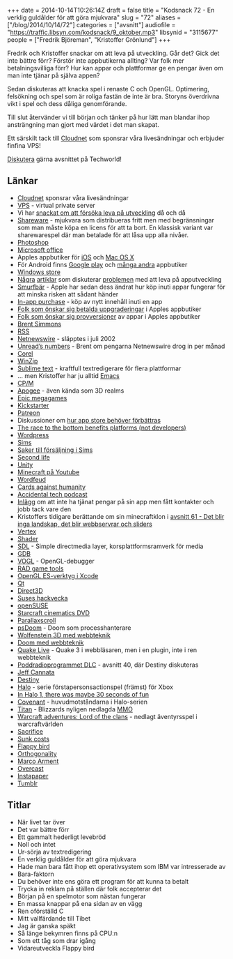 +++
date = 2014-10-14T10:26:14Z
draft = false
title = "Kodsnack 72 - En verklig guldålder för att göra mjukvara"
slug = "72"
aliases = ["/blog/2014/10/14/72"]
categories = ["avsnitt"]
audiofile = "https://traffic.libsyn.com/kodsnack/9_oktober.mp3"
libsynid = "3115677"
people = ["Fredrik Björeman", "Kristoffer Grönlund"]
+++

Fredrik och Kristoffer snackar om att leva på utveckling. Går det? Gick det inte bättre förr? Förstör inte appbutikerna allting? Var folk mer betalningsvilliga förr? Hur kan appar och plattformar ge en pengar även om man inte tjänar på själva appen?

Sedan diskuteras att knacka spel i renaste C och OpenGL. Optimering, felsökning och spel som är roliga fastän de inte är bra. Storyns överdrivna vikt i spel och dess dåliga genomförande.

Till slut återvänder vi till början och tänker på hur lätt man blandar ihop ansträngning man gjort med värdet i det man skapat.

Ett särskilt tack till [Cloudnet](http://www.cloudnet.se) som sponsrar våra livesändningar och erbjuder finfina VPS!

[Diskutera](http://techworld.idg.se/2.2524/1.586504/) gärna avsnittet på Techworld!

## Länkar ##
* [Cloudnet](http://www.cloudnet.se) sponsrar våra livesändningar
* [VPS](http://en.wikipedia.org/wiki/Virtual_private_server) - virtual private server
* Vi har [snackat om att försöka leva på utveckling](https://kodsnack.se/40/) då och då
* [Shareware](http://en.wikipedia.org/wiki/Shareware) - mjukvara som distribueras fritt men med begränsningar som man måste köpa en licens för att ta bort. En klassisk variant var sharewarespel där man betalade för att låsa upp alla nivåer.
* [Photoshop](http://en.wikipedia.org/wiki/Adobe_Photoshop)
* [Microsoft office](http://en.wikipedia.org/wiki/Microsoft_Office)
* Apples appbutiker för  [iOS](http://en.wikipedia.org/wiki/App_Store_%28iOS%29) och [Mac OS X](http://en.wikipedia.org/wiki/Mac_App_Store)
* För Android finns [Google play](http://en.wikipedia.org/wiki/Google_Play#Play_Store_.28Android_application.29) och [många andra](http://joyofandroid.com/24-android-app-store-alternatives-for-those-who-hate-google-play/) appbutiker
* [Windows store](http://en.wikipedia.org/wiki/Windows_Store)
* [Några](http://blog.jaredsinclair.com/post/93118460565/a-candid-look-at-unreads-first-year) [artiklar](http://tyler.io/2014/07/a-candid-look-at-the-financial-side-of-building-mac-apps-on-your-own/) som diskuterar [problemen](http://www.marco.org/2014/07/28/app-rot) med att leva på apputveckling
* [Smurfbär](http://www.escapistmagazine.com/news/view/107662-Eight-Year-Old-Girl-Blows-1400-on-Smurfberries)  - Apple har sedan dess ändrat hur köp inuti appar fungerar för att minska risken att sådant händer
* [In-app purchase](https://developer.apple.com/in-app-purchase/) - köp av nytt innehåll inuti en app
* [Folk som önskar sig betalda uppgraderingar](http://www.macworld.com/article/2048194/opinion-apple-needs-a-handle-on-app-store-paid-upgrade-problem.html) i Apples appbutiker
* [Folk som önskar sig provversioner](http://www.cultofmac.com/226983/heres-how-apple-should-make-trial-version-apps-work-in-ios-7/) av appar i Apples appbutiker
* [Brent Simmons](http://inessential.com/)
* [RSS](http://en.wikipedia.org/wiki/RSS)
* [Netnewswire](http://en.wikipedia.org/wiki/NetNewsWire) - släpptes i juli 2002
* [Unread’s numbers](http://inessential.com/2014/07/28/unreads_numbers) - Brent om pengarna Netnewswire drog in per månad
* [Corel](http://en.wikipedia.org/wiki/Corel)
* [WinZip](http://en.wikipedia.org/wiki/WinZip)
* [Sublime text](http://www.sublimetext.com/) - kraftfull textredigerare för flera plattformar
* … men Kristoffer har ju alltid [Emacs](http://en.wikipedia.org/wiki/Emacs)
* [CP/M](http://en.wikipedia.org/wiki/CP/M)
* [Apogee](http://en.wikipedia.org/wiki/3D_Realms) - även kända som 3D realms
* [Epic megagames](http://en.wikipedia.org/wiki/Epic_Games)
* [Kickstarter](http://en.wikipedia.org/wiki/Kickstarter)
* [Patreon](http://en.wikipedia.org/wiki/Patreon)
* Diskussioner om [hur app store behöver förbättras](http://www.macstories.net/stories/a-better-app-store/)
* [The race to the bottom benefits platforms (not developers)](http://alexking.org/blog/2014/08/12/race-to-bottom-platforms)
* [Wordpress](http://en.wikipedia.org/wiki/WordPress)
* [Sims](http://en.wikipedia.org/wiki/The_Sims)
* [Saker till försäljning i Sims](http://store.thesims3.com/category.html?categoryId=11584)
* [Second life](http://en.wikipedia.org/wiki/Second_Life)
* [Unity](http://unity3d.com/)
* [Minecraft på Youtube](https://www.youtube.com/channel/UCQvWX73GQygcwXOTSf_VDVg)
* [Wordfeud](http://sv.wikipedia.org/wiki/Wordfeud)
* [Cards against humanity](http://cardsagainsthumanity.com/)
* [Accidental tech podcast](http://atp.fm/)
* [Inlägg](https://medium.com/@sorthman/app-store-realities-7b54af3f574e) om att inte ha tjänat pengar på sin app men fått kontakter och jobb tack vare den
* Kristoffers tidigare berättande om sin minecraftklon i [avsnitt 61 - Det blir inga landskap, det blir webbservrar och sliders](https://kodsnack.se/61/)
* [Vertex](http://en.wikipedia.org/wiki/Vertex_%28computer_graphics%29)
* [Shader](http://en.wikipedia.org/wiki/Shader)
* [SDL](https://www.libsdl.org/) - Simple directmedia layer, korsplattformsramverk för media
* [GDB](http://www.gnu.org/software/gdb/)
* [VOGL](https://github.com/ValveSoftware/vogl) - OpenGL-debugger
* [RAD game tools](http://en.wikipedia.org/wiki/RAD_Game_Tools)
* [OpenGL ES-verktyg i Xcode](https://developer.apple.com/library/ios/documentation/3DDrawing/Conceptual/OpenGLES_ProgrammingGuide/ToolsOverview/ToolsOverview.html)
* [Qt](https://qt-project.org/)
* [Direct3D](http://en.wikipedia.org/wiki/Direct3D)
* [Suses hackvecka](https://hackweek.suse.com/)
* [openSUSE](http://www.opensuse.org/en/)
* [Starcraft cinematics DVD](http://gear.blizzard.com/index.php/default/home-dvd/starcraft-cinematics-dvd-71232.html)
* [Parallaxscroll](http://en.wikipedia.org/wiki/Parallax_scrolling)
* [psDoom](http://psdoom.sourceforge.net/) - Doom som processhanterare
* [Wolfenstein 3D med webbteknik](https://github.com/id-Software/wolf3d-browser)
* [Doom med webbteknik](https://hacks.mozilla.org/2011/06/doom-on-the-web/)
* [Quake Live](http://en.wikipedia.org/wiki/Quake_Live) - Quake 3 i webbläsaren, men i en plugin, inte i ren webbteknik
* [Poddradioprogrammet DLC](http://5by5.tv/dlc/40) - avsnitt 40, där Destiny diskuteras
* [Jeff Cannata](https://twitter.com/jeffcannata)
* [Destiny](http://en.wikipedia.org/wiki/Destiny_%28video_game%29)
* [Halo](http://en.wikipedia.org/wiki/Halo_%28series%29) - serie förstapersonsactionspel (främst) för Xbox
* [In Halo 1, there was maybe 30 seconds of fun](http://www.joystiq.com/2011/07/14/half-minute-halo-an-interview-with-jaime-griesemer/)
* [Covenant](http://halo.wikia.com/wiki/Covenant_Empire) - huvudmotståndarna i Halo-serien
* [Titan](http://kotaku.com/heres-what-blizzards-titan-actually-was-1638632121) - Blizzards nyligen nedlagda [MMO](http://en.wikipedia.org/wiki/Massively_multiplayer_online_game)
* [Warcraft adventures: Lord of the clans](http://en.wikipedia.org/wiki/Warcraft_Adventures:_Lord_of_the_Clans) - nedlagt äventyrsspel i warcraftvärlden
* [Sacrifice](http://en.wikipedia.org/wiki/Sacrifice_%28video_game%29)
* [Sunk costs](http://en.wikipedia.org/wiki/Sunk_costs#Loss_aversion_and_the_sunk_cost_fallacy)
* [Flappy bird](http://en.wikipedia.org/wiki/Flappy_Bird)
* [Orthogonality](http://en.wikipedia.org/wiki/Orthogonality)
* [Marco Arment](http://en.wikipedia.org/wiki/Marco_Arment)
* [Overcast](https://overcast.fm/podcasts)
* [Instapaper](https://www.instapaper.com/u)
* [Tumblr](http://en.wikipedia.org/wiki/Tumblr)

## Titlar ##
* När livet tar över
* Det var bättre förr
* Ett gammalt hederligt levebröd
* Noll och intet
* Ur-sörja av textredigering
* En verklig guldålder för att göra mjukvara
* Hade man bara fått ihop ett operativsystem som IBM var intresserade av
* Bara-faktorn
* Du behöver inte ens göra ett program för att kunna ta betalt
* Trycka in reklam på ställen där folk accepterar det
* Början på en spelmotor som nästan fungerar
* En massa knappar på ena sidan av en vägg
* Ren oförställd C
* Mitt vallfärdande till Tibet
* Jag är ganska späkt
* Så länge bekymren finns på CPU:n
* Som ett tåg som drar igång
* Vidareutveckla Flappy bird